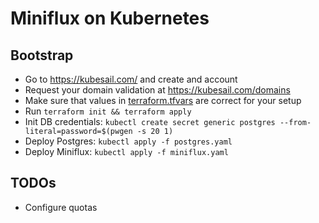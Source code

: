 Miniflux on Kubernetes
======================

Bootstrap
---------

* Go to https://kubesail.com/ and create and account
* Request your domain validation at https://kubesail.com/domains
* Make sure that values in [terraform.tfvars](terraform.tfvars) are correct for your setup
* Run `terraform init && terraform apply`
* Init DB credentials: `kubectl create secret generic postgres --from-literal=password=$(pwgen -s 20 1)`
* Deploy Postgres: `kubectl apply -f postgres.yaml`
* Deploy Miniflux: `kubectl apply -f miniflux.yaml`

TODOs
-----

* Configure quotas
